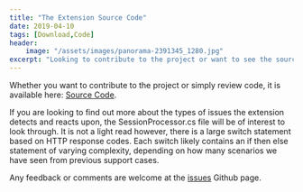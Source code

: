 ```yaml
---
title: "The Extension Source Code"
date: 2019-04-10
tags: [Download,Code]
header:
    image: "/assets/images/panorama-2391345_1280.jpg"
excerpt: "Looking to contribute to the project or want to see the source code in the extension?"
---
```

Whether you want to contribute to the project or simply review code, it is available here: <a href="https://aka.ms/O365FiddlerExtensionCode" target="_blank">Source Code</a>.

If you are looking to find out more about the types of issues the extension detects and reacts upon, the SessionProcessor.cs file will be of interest to look through. It is not a light read however, there is a large switch statement based on HTTP response codes. Each switch likely contains an if then else statement of varying complexity, depending on how many scenarios we have seen from previous support cases.

Any feedback or comments are welcome at the <a href="https://aka.ms/O365FiddlerExtensionIssues" target="_blank">issues</a> Github page.